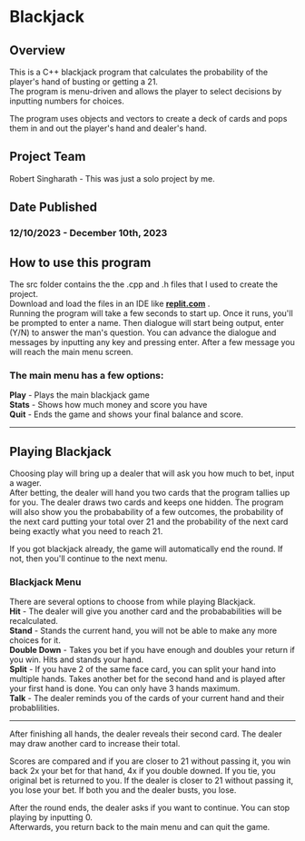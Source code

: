 # Blackjack

## Overview

This is a C++ blackjack program that calculates the probability of the player's hand of busting or getting a 21.  
The program is menu-driven and allows the player to select decisions by inputting numbers for choices.

The program uses objects and vectors to create a deck of cards and pops them in and out the player's hand and dealer's hand.

## Project Team

Robert Singharath - This was just a solo project by me.

## Date Published

### 12/10/2023 - December 10th, 2023

## How to use this program

The src folder contains the the .cpp and .h files that I used to create the project.  
Download and load the files in an IDE like **[replit.com](https://replit.com/~)** .  
Running the program will take a few seconds to start up. Once it runs, you'll be prompted to enter a name. Then dialogue will start being output, enter (Y/N) to answer the man's question. You can advance the dialogue and messages by inputting any key and pressing enter. After a few message you will reach the main menu screen.  

### The main menu has a few options:

**Play** - Plays the main blackjack game  
**Stats** - Shows how much money and score you have  
**Quit** - Ends the game and shows your final balance and score.

---

## Playing Blackjack

Choosing play will bring up a dealer that will ask you how much to bet, input a wager.  
After betting, the dealer will hand you two cards that the program tallies up for you. The dealer draws two cards and keeps one hidden. The program will also show you the probabability of a few outcomes, the probability of the next card putting your total over 21 and the probability of the next card being exactly what you need to reach 21.

If you got blackjack already, the game will automatically end the round. If not, then you'll continue to the next menu.

### Blackjack Menu
There are several options to choose from while playing Blackjack.  
**Hit** - The dealer will give you another card and the probababilities will be recalculated.  
**Stand** - Stands the current hand, you will not be able to make any more choices for it.  
**Double Down** - Takes you bet if you have enough and doubles your return if you win. Hits and stands your hand.  
**Split** - If you have 2 of the same face card, you can split your hand into multiple hands. Takes another bet for the second hand and is played after your first hand is done. You can only have 3 hands maximum.  
**Talk** - The dealer reminds you of the cards of your current hand and their probablilities.

---

After finishing all hands, the dealer reveals their second card. The dealer may draw another card to increase their total.

Scores are compared and if you are closer to 21 without passing it, you win back 2x your bet for that hand, 4x if you double downed. If you tie, you original bet is returned to you. If the dealer is closer to 21 without passing it, you lose your bet. If both you and the dealer busts, you lose.

After the round ends, the dealer asks if you want to continue. You can stop playing by inputting 0.  
Afterwards, you return back to the main menu and can quit the game.
